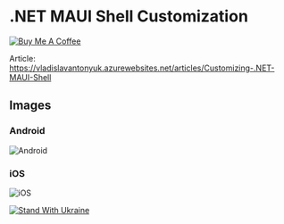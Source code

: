 # .NET MAUI Shell Customization

[![Buy Me A Coffee](https://ik.imagekit.io/VladislavAntonyuk/vladislavantonyuk/misc/bmc-button.png)](https://www.buymeacoffee.com/vlad.antonyuk)

Article: https://vladislavantonyuk.azurewebsites.net/articles/Customizing-.NET-MAUI-Shell

## Images

### Android

![Android](https://ik.imagekit.io/VladislavAntonyuk/vladislavantonyuk/articles/41/android.png)

### iOS

![iOS](https://ik.imagekit.io/VladislavAntonyuk/vladislavantonyuk/articles/41/ios.png)

[![Stand With Ukraine](https://img.shields.io/badge/made_in-ukraine-ffd700.svg?labelColor=0057b7)](https://stand-with-ukraine.pp.ua)